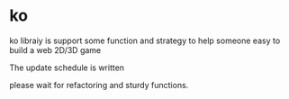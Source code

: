 ko
==

ko libraiy is support some function and strategy to help someone easy to build a web 2D/3D game

The update schedule is written

please wait for refactoring and sturdy functions.
